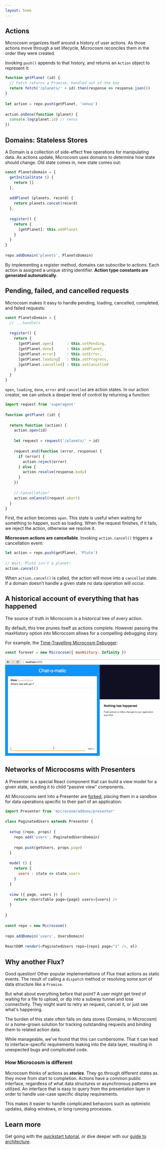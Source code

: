 ```yaml
---
layout: home
---
```


## Actions

Microcosm organizes itself around a history of user actions. As those
actions move through a set lifecycle, Microcosm reconciles them in the
order they were created.

Invoking `push()` appends to that history, and returns an `Action`
object to represent it:

```javascript
function getPlanet (id) {
  // Fetch returns a Promise, handled out of the box
  return fetch('/planets/' + id).then(response => response.json())
}

let action = repo.push(getPlanet, 'venus')

action.onDone(function (planet) {
  console.log(planet.id) // venus
})
```

## Domains: Stateless Stores

A Domain is a collection of side-effect free operations for manipulating
data. As actions update, Microcosm uses domains to determine how state
should change. Old state comes in, new state comes out:

```javascript
const PlanetsDomain = {
  getInitialState () {
    return []
  },

  addPlanet (planets, record) {
    return planets.concat(record)
  },

  register() {
    return {
      [getPlanet]: this.addPlanet
    }
  }
}

repo.addDomain('planets', PlanetsDomain)
```

By implementing a register method, domains can subscribe to actions.
Each action is assigned a unique string identifier. **Action type
constants are generated automatically**.

## Pending, failed, and cancelled requests

Microcosm makes it easy to handle pending, loading, cancelled,
completed, and failed requests:

```javascript
const PlanetsDomain = {
  // ...handlers

  register() {
    return {
      [getPlanet.open]      : this.setPending,
      [getPlanet.done]      : this.addPlanet,
      [getPlanet.error]     : this.setError,
      [getPlanet.loading]   : this.setProgress,
      [getPlanet.cancelled] : this.setCancelled
    }
  }
}
```

`open`, `loading`, `done`, `error` and `cancelled` are action states. In
our action creator, we can unlock a deeper level of control by returning
a function:

```javascript
import request from 'superagent'

function getPlanet (id) {

  return function (action) {
    action.open(id)

    let request = request('/planets/' + id)

    request.end(function (error, response) {
      if (error) {
        action.reject(error)
      } else {
        action.resolve(response.body)
      }
    })

    // Cancellation!
    action.onCancel(request.abort)
  }
}
```

First, the action becomes `open`. This state is useful when waiting for
something to happen, such as loading. When the request finishes, if it
fails, we reject the action, otherwise we resolve it.

**Microcosm actions are cancellable**. Invoking `action.cancel()`
triggers a cancellation event:

```javascript
let action = repo.push(getPlanet, 'Pluto')

// Wait, Pluto isn't a planet!
action.cancel()
```

When `action.cancel()` is called, the action will move into a
`cancelled` state. If a domain doesn’t handle a given state no data
operation will occur.

## A historical account of everything that has happened

The source of truth in Microcosm is a historical tree of every action.

By default, this tree prunes itself as actions complete. However passing
the maxHistory option into Microcosm allows for a compelling debugging
story.

For example, the [Time-Travelling Microcosm
Debugger](https://github.com/vigetlabs/microcosm-debugger):

```javascript
const forever = new Microcosm({ maxHistory: Infinity })
```

![Time Travel](assets/chat-debugger.gif)

## Networks of Microcosms with Presenters

A Presenter is a special React component that can build a view model for
a given state, sending it to child “passive view” components.

All Microcosms sent into a Presenter are
[forked](https://github.com/vigetlabs/microcosm/blob/master/docs/api/microcosm.md#fork),
placing them in a sandbox for data operations specific to their part of
an application:

```javascript
import Presenter from 'microcosm/addons/presenter'

class PaginatedUsers extends Presenter {

  setup (repo, props) {
    repo.add('users', PaginatedUsersDomain)

    repo.push(getUsers, props.page)
  }

  model () {
    return {
      users : state => state.users
    }
  }

  view ({ page, users }) {
    return <UsersTable page={page} users={users} />
  }

}

const repo = new Microcosm()

repo.addDomain('users', UsersDomain)

ReactDOM.render(<PaginatedUsers repo={repo} page="1" />, el)
```

## Why another Flux?

Good question! Other popular implementations of Flux treat actions as static
events. The result of calling a `dispatch` method or resolving some sort of
data structure like a `Promise`.

But what about everything before that point? A user might get tired of waiting 
for a file to upload, or dip into a subway tunnel and lose connectivity. They
might want to retry an request, cancel it, or just see what's happening.

The burden of this state often falls on data stores (Domains, in Microcosm) or a home-grown solution 
for tracking outstanding requests and binding them to related action data. 

While manageable, we've found that this can cumbersome. That it can lead to interface-specific requirements 
leaking into the data layer, resulting in unexpected bugs and complicated code.

### How Microcosm is different

Microcosm thinks of actions as **_stories_**. They go through different states as they
move from start to completion. Actions have a common public interface, regardless of what data
structures or asynchronous patterns are utilized. An interface that is easy to query from the 
presentation layer in order to handle use-case specific display requirements.

This makes it easier to handle complicated behaviors such as optimistic updates, 
dialog windows, or long running processes.


## Learn more

Get going with the [quickstart tutorial](./guides/quickstart.html), or
dive deeper with our [guide to architecture](./guides/architecture.html).
